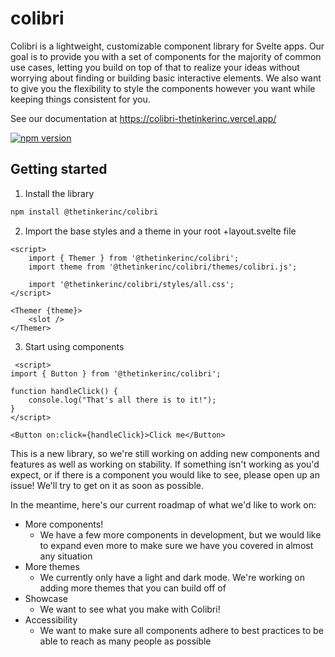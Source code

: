 # colibri

Colibri is a lightweight, customizable component library for Svelte apps. Our goal is to provide you with a set of components for the majority of common use cases, letting you build on top of that to realize your ideas without worrying about finding or building basic interactive elements. We also want to give you the flexibility to style the components however you want while keeping things consistent for you.

See our documentation at https://colibri-thetinkerinc.vercel.app/

[![npm version](https://badge.fury.io/js/@thetinkerinc%2Fcolibri.svg)](https://badge.fury.io/js/@thetinkerinc%2Fcolibri)

## Getting started

1.  Install the library

```bash
npm install @thetinkerinc/colibri
```

2.  Import the base styles and a theme in your root +layout.svelte file

```svelte
<script>
    import { Themer } from '@thetinkerinc/colibri';
    import theme from '@thetinkerinc/colibri/themes/colibri.js';

    import '@thetinkerinc/colibri/styles/all.css';
</script>

<Themer {theme}>
	<slot />
</Themer>
```

3. Start using components

```svelte
 <script>
import { Button } from '@thetinkerinc/colibri';

function handleClick() {
    console.log("That's all there is to it!");
}
</script>

<Button on:click={handleClick}>Click me</Button>
```

This is a new library, so we're still working on adding new components and features as well as working on stability. If something isn't working as you'd expect, or if there is a component you would like to see, please open up an issue! We'll try to get on it as soon as possible.

In the meantime, here's our current roadmap of what we'd like to work on:

- More components!
  - We have a few more components in development, but we would like to expand even more to make sure we have you covered in almost any situation
- More themes
  - We currently only have a light and dark mode. We're working on adding more themes that you can build off of
- Showcase
  - We want to see what you make with Colibri!
- Accessibility
  - We want to make sure all components adhere to best practices to be able to reach as many people as possible
